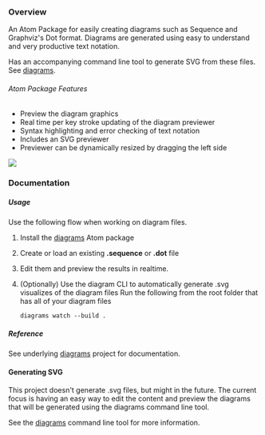 ### Overview
An Atom Package for easily creating diagrams such as Sequence and Graphviz's Dot format.
Diagrams are generated using easy to understand and very productive text notation.

Has an accompanying command line tool to generate SVG from these files. See [diagrams](https://www.npmjs.com/package/diagrams).

###### Atom Package Features
 - Preview the diagram graphics
 - Real time per key stroke updating of the diagram previewer
 - Syntax highlighting and error checking of text notation
 - Includes an SVG previewer
 - Previewer can be dynamically resized by dragging the left side

<img src="http://seflless.github.io/atom-diagrams/screenshot-atom.gif"/>


### Documentation

##### Usage
Use the following flow when working on diagram files.

 1. Install the [diagrams](https://atom.io/packages/diagrams) Atom package
 2. Create or load an existing **.sequence** or **.dot** file
 3. Edit them and preview the results in realtime.
 3. (Optionally) Use the diagram CLI to automatically generate .svg visualizes of the diagram files
    Run the following from the root folder that has all of your diagram files

        diagrams watch --build .

##### Reference
See underlying [diagrams](https://www.npmjs.com/package/diagrams) project for documentation.

#### Generating SVG
This project doesn't generate .svg files, but might in the future. The current focus
is having an easy way to edit the content and preview the diagrams that will be generated
using the diagrams command line tool.

See the [diagrams](https://www.npmjs.com/package/diagrams) command line tool for more information.
